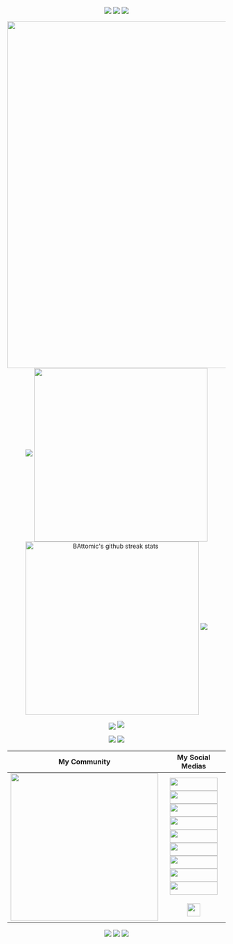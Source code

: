 <p align="center">
<img src="https://capsule-render.vercel.app/api?type=rect&color=timeGradient&height=2"> 
<img src="https://capsule-render.vercel.app/api?type=rect&color=timeGradient&height=2"> 
<img src="https://capsule-render.vercel.app/api?type=rect&color=timeGradient&height=2"> 
</p>

<p align="center">
<img align="center" width="800" src="https://github-profile-summary-cards.vercel.app/api/cards/profile-details?username=BAttomic&theme=github_dark&show_icons=true&bg_color=0111111">
<img src="https://capsule-render.vercel.app/api?type=rect&color=timeGradient&height=2"> 
<img align="center" width="400" src="https://github-readme-stats.vercel.app/api?username=BAttomic&show_icons=true&theme=github_dark&&hide_border=true">
<img align="center" width="400" src="https://github-readme-streak-stats.herokuapp.com/?user=BAttomic&theme=github_dark&hide_border=true&date_format=M%20j%5B%2C%20Y%5D" alt="BAttomic's github streak stats">
<img src="https://capsule-render.vercel.app/api?type=rect&color=timeGradient&height=2">
</p>

<p align="center">
<img align="center" src="https://github-profile-trophy.vercel.app/?username=BAttomic&theme=onegithub_dark&no-frame=False&row=1&&margin-w=20&no-bg=true">
<img src="https://capsule-render.vercel.app/api?type=rect&color=timeGradient&height=2">
</p>

<p align="center">
<img src="https://github-readme-stats.vercel.app/api/top-langs/?username=BAttomic&layout=normal&langs_count=7&theme=github_dark">
<img src="https://capsule-render.vercel.app/api?type=rect&color=timeGradient&height=2">
</p>

<div align="center">

My Community | My Social Medias
:---: | :---: 
|[<img width="340" src="https://discordapp.com/api/guilds/343392121241337856/widget.png?style=banner3">](https://discord.gg/nhhEpC89VY)|[<img width="110" height="30" src="https://img.shields.io/badge/GitHub-%23171515?logo=github&logoColor=white">](https://github.com/BAttomic)[<img width="110" height="30" src="https://img.shields.io/badge/Reddit-%23FF4300?logo=reddit&logoColor=white">](https://www.reddit.com/user/B_Attomic)[<img width="110" height="30" src="https://img.shields.io/badge/Discord-%237289d9?logo=discord&logoColor=white">](https://discordapp.com/users/498094956473483284)<br>[<img width="110" height="30" src="https://img.shields.io/badge/Steam-%2300adee?logo=steam&logoColor=white">](https://steamcommunity.com/id/B_Attomic/)[<img width="110" height="30" src="https://img.shields.io/badge/Gmail-%23c71610?logo=gmail&logoColor=white">](mailto:bernardo.motta@ufv.br)[<img width="110" height="30" src="https://img.shields.io/badge/Instagram-%23bc2a8d?logo=instagram&logoColor=white">](https://www.instagram.com/b_attomic/)<br>[<img width="110" height="30" src="https://img.shields.io/badge/Twitch-%236441a5?logo=twitch&logoColor=white">](https://www.twitch.tv/battomic)[<img width="110" height="30" src="https://img.shields.io/badge/Youtube-%23c4302b?logo=youtube&logoColor=white">](https://www.youtube.com/channel/UCqqP0lMuUcyJCJ1TGujOWHA)[<img width="110" height="30" src="https://img.shields.io/badge/Spotify-%231ed760?logo=spotify&logoColor=white">](https://open.spotify.com/user/8a69o7f9rxumuidcwoy0g5t3p)<br><br><img height="30" src="https://komarev.com/ghpvc/?username=BAttomic&style=for-the-badge&color=1d62d0&label=Visitas+ao+perfil">|

</div>

<p align="center">
<img src="https://capsule-render.vercel.app/api?type=rect&color=timeGradient&height=2"> 
<img src="https://capsule-render.vercel.app/api?type=rect&color=timeGradient&height=2"> 
<img src="https://capsule-render.vercel.app/api?type=rect&color=timeGradient&height=2"> 
</p>

